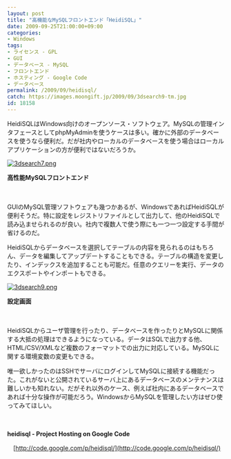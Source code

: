 ```yaml
---
layout: post
title: "高機能なMySQLフロントエンド「HeidiSQL」"
date: 2009-09-25T21:00:00+09:00
categories:
- Windows
tags: 
- ライセンス - GPL
- GUI
- データベース - MySQL
- フロントエンド
- ホスティング - Google Code
- データベース
permalink: /2009/09/heidisql/
catch: https://images.moongift.jp/2009/09/3dsearch9-tm.jpg
id: 18158
---
```

HeidiSQLはWindows向けのオープンソース・ソフトウェア。MySQLの管理インタフェースとしてphpMyAdminを使うケースは多い。確かに外部のデータベースを使うなら便利だ。だが社内やローカルのデータベースを使う場合はローカルアプリケーションの方が便利ではないだろうか。

  

[![3dsearch7.png](https://images.moongift.jp/2009/09/3dsearch7-tm2.jpg)](https://images.moongift.jp/2009/09/3dsearch72.png)  
  
**高性能MySQLフロントエンド**

  

　

  

GUIのMySQL管理ソフトウェアも幾つかあるが、WindowsであればHeidiSQLが便利そうだ。特に設定をレジストリファイルとして出力して、他のHeidiSQLで読み込ませられるのが良い。社内で複数人で使う際にも一つ一つ設定する手間が省けるのだ。

  
  
<!--more-->

HeidiSQLからデータベースを選択してテーブルの内容を見られるのはもちろん、データを編集してアップデートすることもできる。テーブルの構造を変更したり、インデックスを追加することも可能だ。任意のクエリーを実行、データのエクスポートやインポートもできる。

  

[![3dsearch9.png](https://images.moongift.jp/2009/09/3dsearch9-tm.jpg)](https://images.moongift.jp/2009/09/3dsearch9.png)  
  
**設定画面**

  

　

  

HeidiSQLからユーザ管理を行ったり、データベースを作ったりとMySQLに関係する大抵の処理はできるようになっている。データはSQLで出力する他、HTML/CSV/XMLなど複数のフォーマットでの出力に対応している。MySQLに関する環境変数の変更もできる。

  

唯一欲しかったのはSSHでサーバにログインしてMySQLに接続する機能だった。これがないと公開されているサーバ上にあるデータベースのメンテナンスは難しいかも知れない。だがそれ以外のケース、例えば社内にあるデータベースであれば十分な操作が可能だろう。WindowsからMySQLを管理したい方はぜひ使ってみてほしい。

  

　

  

**heidisql - Project Hosting on Google Code**  
  
　[http://code.google.com/p/heidisql/](http://code.google.com/p/heidisql/)

  
